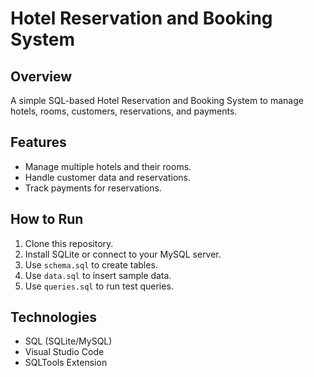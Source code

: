 # Hotel Reservation and Booking System

## Overview
A simple SQL-based Hotel Reservation and Booking System to manage hotels, rooms, customers, reservations, and payments.

## Features
- Manage multiple hotels and their rooms.
- Handle customer data and reservations.
- Track payments for reservations.

## How to Run
1. Clone this repository.
2. Install SQLite or connect to your MySQL server.
3. Use `schema.sql` to create tables.
4. Use `data.sql` to insert sample data.
5. Use `queries.sql` to run test queries.

## Technologies
- SQL (SQLite/MySQL)
- Visual Studio Code
- SQLTools Extension
